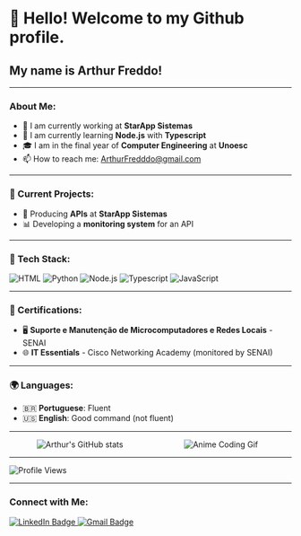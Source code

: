 # 👋 Hello! Welcome to my Github profile.
## My name is Arthur Freddo!

---

### About Me:

- 🔭 I am currently working at **StarApp Sistemas**
- 🌱 I am currently learning **Node.js** with **Typescript**
- 🎓 I am in the final year of **Computer Engineering** at **Unoesc**
- 📫 How to reach me: ArthurFredddo@gmail.com

---

### 🚀 Current Projects:
- 🔨 Producing **APIs** at **StarApp Sistemas**
- 📊 Developing a **monitoring system** for an API

---

### 💼 Tech Stack:
![HTML](https://img.shields.io/badge/HTML-E34F26?style=for-the-badge&logo=html5&logoColor=white)
![Python](https://img.shields.io/badge/Python-3776AB?style=for-the-badge&logo=python&logoColor=white)
![Node.js](https://img.shields.io/badge/Node.js-339933?style=for-the-badge&logo=nodedotjs&logoColor=white)
![Typescript](https://img.shields.io/badge/Typescript-3178C6?style=for-the-badge&logo=typescript&logoColor=white)
![JavaScript](https://img.shields.io/badge/JavaScript-F7DF1E?style=for-the-badge&logo=javascript&logoColor=black)

---

### 📜 Certifications:

- 🖥️ **Suporte e Manutenção de Microcomputadores e Redes Locais** - SENAI
- 🌐 **IT Essentials** - Cisco Networking Academy (monitored by SENAI)

---

### 🌍 Languages:

- 🇧🇷 **Portuguese**: Fluent
- 🇺🇸 **English**: Good command (not fluent)

---

<div style="display: flex; justify-content: space-between; align-items: center;">
    <div style="flex: 1; text-align: center;">
        <img src="https://github-readme-stats.vercel.app/api?username=arthurfreddo&show_icons=true&theme=radical" alt="Arthur's GitHub stats" style="max-width: 100%;">
    </div>
    <div style="flex: 1; text-align: center;">
        <img src="https://media.giphy.com/media/WlNLukEnQOYEA9ZwdS/giphy-downsized.gif" alt="Anime Coding Gif" style="max-width: 100%;">
    </div>
</div>

---

![Profile Views](https://komarev.com/ghpvc/?username=arthurfreddo&color=brightgreen)

---

### Connect with Me:

<a href="https://www.linkedin.com/in/arthur-freddo-631304237/" target="_blank">
    <img src="https://img.shields.io/badge/-LinkedIn-blue?style=flat-square&logo=Linkedin&logoColor=white" alt="LinkedIn Badge">
</a>
<a href="https://mail.google.com/mail/?view=cm&fs=1&to=ArthurFredddo@gmail.com" target="_blank">
    <img src="https://img.shields.io/badge/-Gmail-red?style=flat-square&logo=Gmail&logoColor=white" alt="Gmail Badge">
</a>
